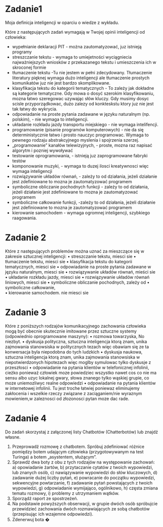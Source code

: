 # Zadanie1
Moja definicja inteligencji w oparciu o wiedze z wykładu.

Które z następujących zadań wymagają w Twojej opinii inteligencji od człowieka:
- wypełnianie deklaracji PIT - można zautomatyzować, juz istnieją programy   
- streszczanie tekstu - wymaga to umiejetności wyciągniecia najważniejszych wniosków z przekazanego tekstu i umieszczenia ich w skroconej formie
- tłumaczenie tekstu -Tu nie jestem w pełni zdecydowany. Tłumaczenie literatury pięknej wymaga dużo inteligencji ale tłumaczenie prostych komunikatów juz nie jest bardzo skomplikowane.
- klasyfikacja tekstu do kategorii tematycznych - To zależy jak dokładne są kategorie tematyczne. Gdy mowa o dosyć szerokim klasyfikowaniu, mozna łatwo szeregowac uzywając słów kluczy. Gdy musimy dosyc scisle przyporządkowac, dużo zalezy od konkteskstu ktory juz nie jest tak łatwy do wykrycia.
- odpowiadanie na proste pytania zadawane w języku naturalnym (np. polskim), - nie wymaga to inteligencji.
- układanie rozkładu jazdy transportu miejskiego - nie wymaga intelifencji.
- programowanie (pisanie programów komputerowych) - nie da się deterministycznie łatwo i prosto nauczyc programowac. Wymaga to pewnego rodzaju abstrakcyjnego myslenia i spojrzenia szerzej.
- „programowanie” kanałów telewizyjnych, - proste, mozna raz napisać algorytm i pozniej wywoływać  
- testowanie oprogramowania, - istnieją juz zaprogramowane fabryki testów  
- komponowanie muzyki, - wymaga to duzej ilosci kreatywnosci więc wymaga inteligencji 
- rozwiązywanie układów równań, - zależy to od działania, jeżeli działanie jest zdefiniowane to mozna je zautomatyzować programem 
- symboliczne obliczanie pochodnych funkcji - zależy to od działania, jeżeli działanie jest zdefiniowane to mozna je zautomatyzować programem 
- symboliczne całkowanie funkcji, -zależy to od działania, jeżeli działanie jest zdefiniowane to mozna je zautomatyzować programem 
- kierowanie samochodem - wymaga ogromnej inteligencji, szybkiego raagowania.
  
# Zadanie 2
Które z następujących problemów można uznać za mieszczące się w zakresie sztucznej
inteligencji:
• streszczanie tekstu, miesci sie 
• tłumaczenie tekstu, miesci sie 
• klasyfikacja tekstu do kategorii tematycznych, miesci sie
• odpowiadanie na proste pytania zadawane w języku naturalnym, miesci sie 
• rozwiązywanie układów równań, mieści sie 
• układanie rozkładu jazdy, miesci sie 
• rozwiązywanie układów równań liniowych, miesci sie
• symboliczne obliczanie pochodnych, zależy od 
• symboliczne całkowanie,  
• kierowanie samochodem. nie miesci sie 

# Zadanie 3
Które z poniższych rodzajów komunikacyjnego zachowania człowieka mogą być
obecnie skutecznie imitowane przez sztuczne systemy (odpowiednio oprogramowane
maszyny):
• rozmowa towarzyska, No niezbyt. 
• dyskusja polityczna, sztuczna inteligencja ktorą znam, unika zajmowania stanowsiska w politycznych tezach więc obawiam się ze ta konwersacja byla niepodobna do tych ludzkich
• dyskusja naukowa, sztuczna inteligencja ktorą znam, unika zajmowania stanowsiska w niepotwierdzonych hipotezach więc moglby symulowac tylko dyskusje z przeszłosci
• odpowiadanie na pytania klientów w telefonicznej infolinii, cieżko ponieważ człowiek moze powiedziec wszystko nawet cos co nie ma sensu albo uzyc lokalnej gwary, słowa znanego tylko wąskiej grupie, co moze uniemozliwyc realne odpowiedzi
• odpowiadanie na pytania klientów w internetowej infolinii. Tu jest troche łatwiej poniewaz eliminujemy zakłocenia i wszelkie rzeczy związane z zaciąganiem/nie wyraznym mowieniem,w zaleznosci od złozonosci pytan moze dac rade.

# Zadanie 4
Do zadań skorzystaj z załączonej listy Chatbotów (Chatterbotów) lub znajdź własne.
1. Przeprowadź rozmowę z chatbotem. Spróbuj zdefiniować różnice pomiędzy
botem udającym człowieka (przygotowywanym na test Turinga) a botem
„asystentem, służącym”.
2. Sprawdź dwa boty z obu z tych rodzajów na występowanie zachowań:
a) opowiadanie żartów,
b) przytaczanie cytatów z twoich wypowiedzi, lub znanych osób,
c) nawiązywanie wypowiedzi do słów kluczowych,
d) zadawanie dużej liczby pytań,
e) powracanie do początku wypowiedzi, sekwencyjne powtarzanie,
f) zadawanie pytań powstających z twoich wypowiedzi,
g) odpowiadanie wymijająco, ogólnikowo,
h) częsta zmiana tematu rozmowy,
i) problemy z utrzymaniem wątków.
3. Sporządź raport ze spostrzeżeń.
4. Na podstawie powyższych obserwacji, w grupie dwóch osób spróbujcie przewidzieć zachowania dwóch rozmawiających ze sobą chatbotów (przepisując ich
wzajemne odpowiedzi).
5. Zdenerwuj bota �
